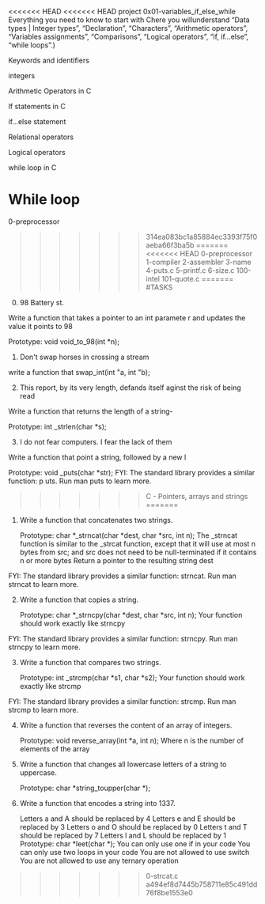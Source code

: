 <<<<<<< HEAD
<<<<<<< HEAD
project 0x01-variables_if_else_while Everything you need to know to start with Chere you willunderstand “Data types | Integer types”, “Declaration”, “Characters”, “Arithmetic operators”, “Variables assignments”, “Comparisons”, “Logical operators”, “if, if…else”, “while loops”.)

Keywords and identifiers 

integers 

Arithmetic Operators in C 

If statements in C 

if…else statement 

Relational operators 

Logical operators 

while loop in C 

While loop
=======
0-preprocessor
>>>>>>> 314ea083bc1a85884ec3393f75f0aeba66f3ba5b
=======
<<<<<<< HEAD
0-preprocessor
 1-compiler
2-assembler
3-name
4-puts.c
5-printf.c
6-size.c
100-intel
101-quote.c
=======
#TASKS

0. 98 Battery st.

Write a function that takes a pointer to an int paramete
r and updates the value it points to 98

Prototype: void void_to_98(int *n);

1. Don't swap horses in crossing a stream 

write a function that swap_int(int "a, int "b);

2. This report, by its very length, defands itself aginst 
the risk of being read

Write a function that returns the length of a string-

Prototype: int _strlen(char *s);

3. I do not fear computers. I fear the lack of them

Write a function that point a string, followed by a new l

Prototype: void _puts(char *str);
FYI: The standard library provides a similar function: p
uts. Run man puts to learn more.

>>>>>>> C - Pointers, arrays and strings
=======
1. Write a function that concatenates two strings.

    Prototype: char *_strncat(char *dest, char *src, int n);
    The _strncat function is similar to the _strcat function, except that
        it will use at most n bytes from src; and
        src does not need to be null-terminated if it contains n or more bytes
    Return a pointer to the resulting string dest

FYI: The standard library provides a similar function: strncat. Run man strncat to learn more.

2. Write a function that copies a string.

    Prototype: char *_strncpy(char *dest, char *src, int n);
    Your function should work exactly like strncpy

FYI: The standard library provides a similar function: strncpy. Run man strncpy to learn more.

3. Write a function that compares two strings.

    Prototype: int _strcmp(char *s1, char *s2);
    Your function should work exactly like strcmp

FYI: The standard library provides a similar function: strcmp. Run man strcmp to learn more.

4. Write a function that reverses the content of an array of integers.

    Prototype: void reverse_array(int *a, int n);
    Where n is the number of elements of the array

6. Write a function that changes all lowercase letters of a string to uppercase.

    Prototype: char *string_toupper(char *);

7. Write a function that encodes a string into 1337.

    Letters a and A should be replaced by 4
    Letters e and E should be replaced by 3
    Letters o and O should be replaced by 0
    Letters t and T should be replaced by 7
    Letters l and L should be replaced by 1
    Prototype: char *leet(char *);
    You can only use one if in your code
    You can only use two loops in your code
    You are not allowed to use switch
    You are not allowed to use any ternary operation

>>>>>>> 0-strcat.c
>>>>>>> a494ef8d7445b758711e85c491dd76f8be1553e0
